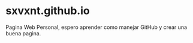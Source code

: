 # sxvxnt.github.io
Pagina Web Personal, espero aprender como manejar GitHub y crear una buena pagina.
